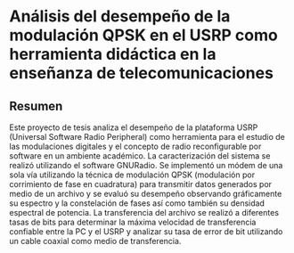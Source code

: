 Análisis del desempeño de la modulación QPSK en el USRP como herramienta didáctica 
en la enseñanza de telecomunicaciones
=======================================================================

Resumen
-----------------------------------------------------------------------

Este proyecto de tesis analiza el desempeño de la plataforma 
USRP (Universal Software Radio Peripheral) como herramienta 
para el estudio de las modulaciones digitales y el 
concepto de radio reconfigurable por software en un ambiente académico. 
La caracterización del sistema se realizó utilizando el software GNURadio. 
Se implementó un módem de una sola vía utilizando la técnica de modulación 
QPSK (modulación por corrimiento de fase en cuadratura) para transmitir 
datos generados por medio de un archivo y se evaluó su desempeño 
observando gráficamente su espectro y la constelación de fases 
así como también su densidad espectral de potencia. 
La transferencia del archivo se realizó a diferentes tasas de bits 
para determinar la máxima velocidad de transferencia confiable 
entre la PC y el USRP y analizar su tasa de error de bit utilizando 
un cable coaxial como medio de transferencia.
